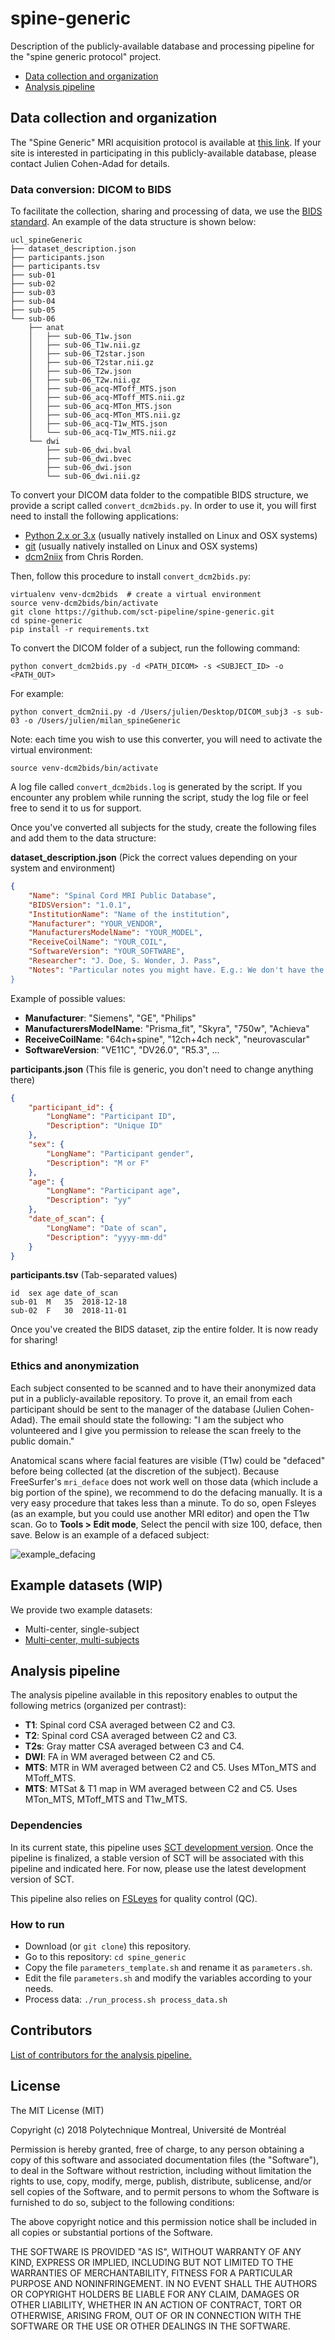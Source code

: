 # spine-generic

Description of the publicly-available database and processing pipeline for the "spine generic protocol" project.

- [Data collection and organization](#data-collection-and-organization)
- [Analysis pipeline](#analysis-pipeline)

## Data collection and organization

The "Spine Generic" MRI acquisition protocol is available at [this link](https://osf.io/tt4z9/). If your site is interested in participating in this publicly-available database, please contact Julien Cohen-Adad for details.

### Data conversion: DICOM to BIDS

To facilitate the collection, sharing and processing of data, we use the [BIDS standard](http://bids.neuroimaging.io/). An example of the data structure is shown below:

~~~
ucl_spineGeneric
├── dataset_description.json
├── participants.json
├── participants.tsv
├── sub-01
├── sub-02
├── sub-03
├── sub-04
├── sub-05
└── sub-06
    ├── anat
    │   ├── sub-06_T1w.json
    │   ├── sub-06_T1w.nii.gz
    │   ├── sub-06_T2star.json
    │   ├── sub-06_T2star.nii.gz
    │   ├── sub-06_T2w.json
    │   ├── sub-06_T2w.nii.gz
    │   ├── sub-06_acq-MToff_MTS.json
    │   ├── sub-06_acq-MToff_MTS.nii.gz
    │   ├── sub-06_acq-MTon_MTS.json
    │   ├── sub-06_acq-MTon_MTS.nii.gz
    │   ├── sub-06_acq-T1w_MTS.json
    │   └── sub-06_acq-T1w_MTS.nii.gz
    └── dwi
        ├── sub-06_dwi.bval
        ├── sub-06_dwi.bvec
        ├── sub-06_dwi.json
        └── sub-06_dwi.nii.gz
~~~

To convert your DICOM data folder to the compatible BIDS structure, we provide a script called `convert_dcm2bids.py`. In order to use it, you will first need to install the following applications:
- [Python 2.x or 3.x](https://conda.io/en/latest/miniconda.html) (usually natively installed on Linux and OSX systems)
- [git](https://git-scm.com/downloads) (usually natively installed on Linux and OSX systems)
- [dcm2niix](https://www.nitrc.org/plugins/mwiki/index.php/dcm2nii:MainPage) from Chris Rorden.

Then, follow this procedure to install `convert_dcm2bids.py`:
~~~
virtualenv venv-dcm2bids  # create a virtual environment
source venv-dcm2bids/bin/activate
git clone https://github.com/sct-pipeline/spine-generic.git
cd spine-generic
pip install -r requirements.txt
~~~

To convert the DICOM folder of a subject, run the following command:
~~~
python convert_dcm2bids.py -d <PATH_DICOM> -s <SUBJECT_ID> -o <PATH_OUT>
~~~

For example:
~~~
python convert_dcm2nii.py -d /Users/julien/Desktop/DICOM_subj3 -s sub-03 -o /Users/julien/milan_spineGeneric
~~~

Note: each time you wish to use this converter, you will need to activate the virtual environment:
~~~
source venv-dcm2bids/bin/activate
~~~

A log file called `convert_dcm2bids.log` is generated by the script. If you encounter any problem while running the script, study the log file or feel free to send it to us for support.

Once you've converted all subjects for the study, create the following files and add them to the data structure:

**dataset_description.json** (Pick the correct values depending on your system and environment)
```json
{
	"Name": "Spinal Cord MRI Public Database",
	"BIDSVersion": "1.0.1",
	"InstitutionName": "Name of the institution",
	"Manufacturer": "YOUR_VENDOR",
	"ManufacturersModelName": "YOUR_MODEL",
	"ReceiveCoilName": "YOUR_COIL",
	"SoftwareVersion": "YOUR_SOFTWARE",
	"Researcher": "J. Doe, S. Wonder, J. Pass",
	"Notes": "Particular notes you might have. E.g.: We don't have the ZOOMit license, unf-prisma/sub-01 and unf-skyra/sub-03 is the same subject.
}
```
Example of possible values:
- **Manufacturer**: "Siemens", "GE", "Philips"
- **ManufacturersModelName**: "Prisma_fit", "Skyra", "750w", "Achieva"
- **ReceiveCoilName**: "64ch+spine", "12ch+4ch neck", "neurovascular"
- **SoftwareVersion**: "VE11C", "DV26.0", "R5.3", ...

**participants.json** (This file is generic, you don't need to change anything there)
```json
{
    "participant_id": {
        "LongName": "Participant ID",
        "Description": "Unique ID"
    },
    "sex": {
        "LongName": "Participant gender",
        "Description": "M or F"
    },
    "age": {
        "LongName": "Participant age",
        "Description": "yy"
    },
    "date_of_scan": {
        "LongName": "Date of scan",
        "Description": "yyyy-mm-dd"
    }
}
```

**participants.tsv** (Tab-separated values)
```
id	sex	age	date_of_scan
sub-01	M	35	2018-12-18
sub-02	F	30	2018-11-01
```

Once you've created the BIDS dataset, zip the entire folder. It is now ready for sharing!

### Ethics and anonymization

Each subject consented to be scanned and to have their anonymized data put in a publicly-available repository. To prove it, an email from each participant should be sent to the manager of the database (Julien Cohen-Adad). The email should state the following: "I am the subject who volunteered and I give you permission to release the scan freely to the public domain."

Anatomical scans where facial features are visible (T1w) could be "defaced" before being collected (at the discretion of the subject). Because FreeSurfer's `mri_deface` does not work well on those data (which include a big portion of the spine), we recommend to do the defacing manually. It is a very easy procedure that takes less than a minute. To do so, open Fsleyes (as an example, but you could use another MRI editor) and open the T1w scan. Go to **Tools > Edit mode**, Select the pencil with size 100, deface, then save. Below is an example of a defaced subject:

![example_defacing](doc/example_defacing.png)

## Example datasets (WIP)

We provide two example datasets:
- Multi-center, single-subject
- [Multi-center, multi-subjects](https://osf.io/76jkx/)

## Analysis pipeline

The analysis pipeline available in this repository enables to output the following metrics (organized per contrast):

- **T1**: Spinal cord CSA averaged between C2 and C3.
- **T2**: Spinal cord CSA averaged between C2 and C3.
- **T2s**: Gray matter CSA averaged between C3 and C4.
- **DWI**: FA in WM averaged between C2 and C5.
- **MTS**: MTR in WM averaged between C2 and C5. Uses MTon_MTS and MToff_MTS.
- **MTS**: MTSat & T1 map in WM averaged between C2 and C5. Uses MTon_MTS, MToff_MTS and T1w_MTS.

### Dependencies

In its current state, this pipeline uses [SCT development version](https://github.com/neuropoly/spinalcordtoolbox#install-from-github-development). Once the pipeline is finalized, a stable version of SCT will be associated with this pipeline and indicated here. For now, please use the latest development version of SCT.

This pipeline also relies on [FSLeyes](https://fsl.fmrib.ox.ac.uk/fsl/fslwiki/FSLeyes) for quality control (QC).

### How to run

- Download (or `git clone`) this repository.
- Go to this repository: `cd spine_generic`
- Copy the file `parameters_template.sh` and rename it as `parameters.sh`.
- Edit the file `parameters.sh` and modify the variables according to your needs.
- Process data: `./run_process.sh process_data.sh`

## Contributors

[List of contributors for the analysis pipeline.](https://github.com/sct-pipeline/spine_generic/graphs/contributors)

## License

The MIT License (MIT)

Copyright (c) 2018 Polytechnique Montreal, Université de Montréal

Permission is hereby granted, free of charge, to any person obtaining a copy of this software and associated documentation files (the "Software"), to deal in the Software without restriction, including without limitation the rights to use, copy, modify, merge, publish, distribute, sublicense, and/or sell copies of the Software, and to permit persons to whom the Software is furnished to do so, subject to the following conditions:

The above copyright notice and this permission notice shall be included in all copies or substantial portions of the Software.

THE SOFTWARE IS PROVIDED "AS IS", WITHOUT WARRANTY OF ANY KIND, EXPRESS OR IMPLIED, INCLUDING BUT NOT LIMITED TO THE WARRANTIES OF MERCHANTABILITY, FITNESS FOR A PARTICULAR PURPOSE AND NONINFRINGEMENT. IN NO EVENT SHALL THE AUTHORS OR COPYRIGHT HOLDERS BE LIABLE FOR ANY CLAIM, DAMAGES OR OTHER LIABILITY, WHETHER IN AN ACTION OF CONTRACT, TORT OR OTHERWISE, ARISING FROM, OUT OF OR IN CONNECTION WITH THE SOFTWARE OR THE USE OR OTHER DEALINGS IN THE SOFTWARE.
